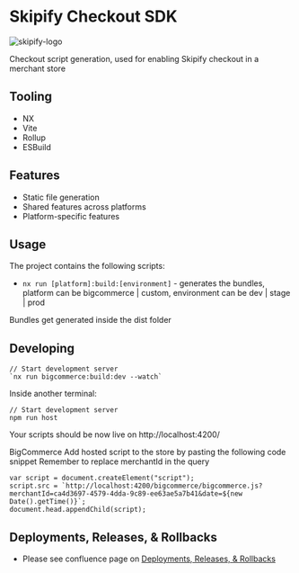 # Skipify Checkout SDK

![skipify-logo](https://user-images.githubusercontent.com/5350362/204699214-f9b54d89-0328-4475-a83f-06dd469813fd.svg)

Checkout script generation, used for enabling Skipify checkout in a merchant store

## Tooling

- NX
- Vite
- Rollup
- ESBuild

## Features

- Static file generation
- Shared features across platforms
- Platform-specific features

## Usage

The project contains the following scripts:

- `nx run [platform]:build:[environment]` - generates the bundles, platform can be bigcommerce | custom, environment can be dev | stage | prod

Bundles get generated inside the dist folder

## Developing

```
// Start development server
`nx run bigcommerce:build:dev --watch`
```

Inside another terminal:
```
// Start development server
npm run host
```
Your scripts should be now live on http://localhost:4200/

BigCommerce
Add hosted script to the store by pasting the following code snippet
Remember to replace merchantId in the query
```
var script = document.createElement("script");
script.src = `http://localhost:4200/bigcommerce/bigcommerce.js?merchantId=ca4d3697-4579-4dda-9c89-ee63ae5a7b41&date=${new Date().getTime()}`;
document.head.appendChild(script);
```

## Deployments, Releases, & Rollbacks

- Please see confluence page on [Deployments, Releases, & Rollbacks](https://skipify.atlassian.net/wiki/spaces/PE/pages/1727496537/Deployments+Releases+Rollbacks)
